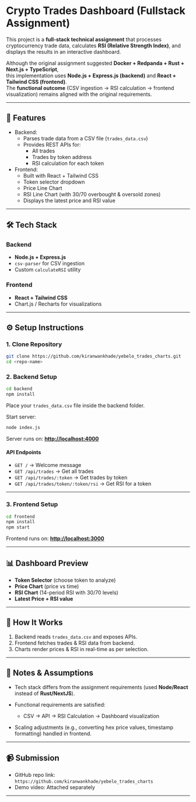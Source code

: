 
# Crypto Trades Dashboard (Fullstack Assignment)

This project is a **full-stack technical assignment** that processes cryptocurrency trade data, calculates **RSI (Relative Strength Index)**, and displays the results in an interactive dashboard.

Although the original assignment suggested **Docker + Redpanda + Rust + Next.js + TypeScript**,  
this implementation uses **Node.js + Express.js (backend)** and **React + Tailwind CSS (frontend)**.  
The **functional outcome** (CSV ingestion → RSI calculation → frontend visualization) remains aligned with the original requirements.

---

## 📌 Features

- Backend:
  - Parses trade data from a CSV file (`trades_data.csv`)
  - Provides REST APIs for:
    - All trades
    - Trades by token address
    - RSI calculation for each token
- Frontend:
  - Built with React + Tailwind CSS
  - Token selector dropdown
  - Price Line Chart
  - RSI Line Chart (with 30/70 overbought & oversold zones)
  - Displays the latest price and RSI value

---

## 🛠️ Tech Stack

### Backend
- **Node.js + Express.js**
- `csv-parser` for CSV ingestion
- Custom `calculateRSI` utility

### Frontend
- **React + Tailwind CSS**
- Chart.js / Recharts for visualizations

---

## ⚙️ Setup Instructions

### 1. Clone Repository
```bash
git clone https://github.com/kiranwankhade/yebelo_trades_charts.git
cd <repo-name>
````

### 2. Backend Setup

```bash
cd backend
npm install
```

Place your `trades_data.csv` file inside the backend folder.

Start server:

```bash
node index.js
```

Server runs on: **[http://localhost:4000](http://localhost:4000)**

#### API Endpoints

* `GET /` → Welcome message
* `GET /api/trades` → Get all trades
* `GET /api/trades/:token` → Get trades by token
* `GET /api/trades/token/:token/rsi` → Get RSI for a token

---

### 3. Frontend Setup

```bash
cd frontend
npm install
npm start
```

Frontend runs on: **[http://localhost:3000](http://localhost:3000)**

---

## 📊 Dashboard Preview

* **Token Selector** (choose token to analyze)
* **Price Chart** (price vs time)
* **RSI Chart** (14-period RSI with 30/70 levels)
* **Latest Price + RSI value**

---

## 🚀 How It Works

1. Backend reads `trades_data.csv` and exposes APIs.
2. Frontend fetches trades & RSI data from backend.
3. Charts render prices & RSI in real-time as per selection.

---

## 📌 Notes & Assumptions

* Tech stack differs from the assignment requirements (used **Node/React** instead of **Rust/NextJS**).
* Functional requirements are satisfied:

  * CSV → API → RSI Calculation → Dashboard visualization
* Scaling adjustments (e.g., converting hex price values, timestamp formatting) handled in frontend.

---

## 📹 Submission

* GitHub repo link: `https://github.com/kiranwankhade/yebelo_trades_charts`
* Demo video: Attached separately

---
```
